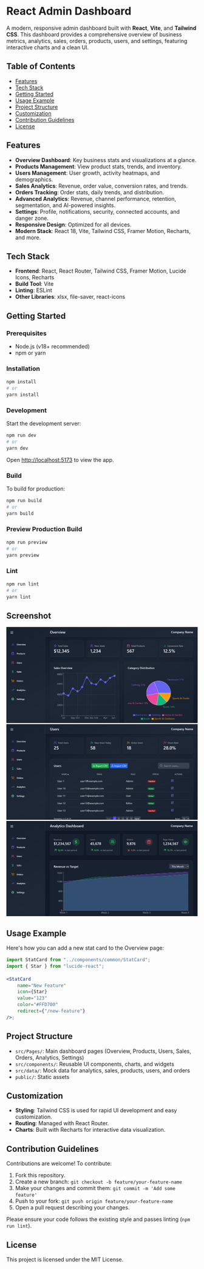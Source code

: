 # React Admin Dashboard

A modern, responsive admin dashboard built with **React**, **Vite**, and **Tailwind CSS**. This dashboard provides a comprehensive overview of business metrics, analytics, sales, orders, products, users, and settings, featuring interactive charts and a clean UI.

## Table of Contents

-   [Features](#features)
-   [Tech Stack](#tech-stack)
-   [Getting Started](#getting-started)
-   [Usage Example](#usage-example)
-   [Project Structure](#project-structure)
-   [Customization](#customization)
-   [Contribution Guidelines](#contribution-guidelines)
-   [License](#license)

## Features

-   **Overview Dashboard**: Key business stats and visualizations at a glance.
-   **Products Management**: View product stats, trends, and inventory.
-   **Users Management**: User growth, activity heatmaps, and demographics.
-   **Sales Analytics**: Revenue, order value, conversion rates, and trends.
-   **Orders Tracking**: Order stats, daily trends, and distribution.
-   **Advanced Analytics**: Revenue, channel performance, retention, segmentation, and AI-powered insights.
-   **Settings**: Profile, notifications, security, connected accounts, and danger zone.
-   **Responsive Design**: Optimized for all devices.
-   **Modern Stack**: React 18, Vite, Tailwind CSS, Framer Motion, Recharts, and more.

## Tech Stack

-   **Frontend**: React, React Router, Tailwind CSS, Framer Motion, Lucide Icons, Recharts
-   **Build Tool**: Vite
-   **Linting**: ESLint
-   **Other Libraries**: xlsx, file-saver, react-icons

## Getting Started

### Prerequisites

-   Node.js (v18+ recommended)
-   npm or yarn

### Installation

```bash
npm install
# or
yarn install
```

### Development

Start the development server:

```bash
npm run dev
# or
yarn dev
```

Open [http://localhost:5173](http://localhost:5173) to view the app.

### Build

To build for production:

```bash
npm run build
# or
yarn build
```

### Preview Production Build

```bash
npm run preview
# or
yarn preview
```

### Lint

```bash
npm run lint
# or
yarn lint
```

## Screenshot

![Dashboard overview](public/screenshot/screenshot-1.png)
![Dashboard user ](public/screenshot/screenshot-2.png)
![Dashboard analytics](public/screenshot/screenshot-3.png)

## Usage Example

Here's how you can add a new stat card to the Overview page:

```jsx
import StatCard from "../components/common/StatCard";
import { Star } from "lucide-react";

<StatCard
    name="New Feature"
    icon={Star}
    value="123"
    color="#FFD700"
    redirect={"/new-feature"}
/>;
```

## Project Structure

-   `src/Pages/`: Main dashboard pages (Overview, Products, Users, Sales, Orders, Analytics, Settings)
-   `src/components/`: Reusable UI components, charts, and widgets
-   `src/data/`: Mock data for analytics, sales, products, users, and orders
-   `public/`: Static assets

## Customization

-   **Styling**: Tailwind CSS is used for rapid UI development and easy customization.
-   **Routing**: Managed with React Router.
-   **Charts**: Built with Recharts for interactive data visualization.

## Contribution Guidelines

Contributions are welcome! To contribute:

1. Fork this repository.
2. Create a new branch: `git checkout -b feature/your-feature-name`
3. Make your changes and commit them: `git commit -m 'Add some feature'`
4. Push to your fork: `git push origin feature/your-feature-name`
5. Open a pull request describing your changes.

Please ensure your code follows the existing style and passes linting (`npm run lint`).

## License

This project is licensed under the MIT License.
